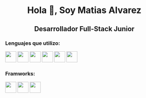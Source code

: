 <center> <h1>Hola 👋, Soy Matias Alvarez</h1> </center>
<center> <h2>Desarrollador Full-Stack Junior</h2> </center>

### Lenguajes que utilizo:
<p>
<img src="https://skillicons.dev/icons?i=html" width=35 heigth=35>
<img src="https://skillicons.dev/icons?i=css" width=35 heigth=35>
<img src="https://skillicons.dev/icons?i=js" width=35 heigth=35>
<img src="https://skillicons.dev/icons?i=csharp" width=35 heigth=35>
<img src="https://skillicons.dev/icons?i=php" width=35 heigth=35>
<img src="https://skillicons.dev/icons?i=py" width=35 heigth=35>
</p>

### Framworks:
<p>
<img src="https://skillicons.dev/icons?i=flask" width=35 heigth=35>
<img src="https://skillicons.dev/icons?i=fastapi" width=35 heigth=35>
<img src="https://skillicons.dev/icons?i=tailwind" width=35 heigth=35>
</p>
